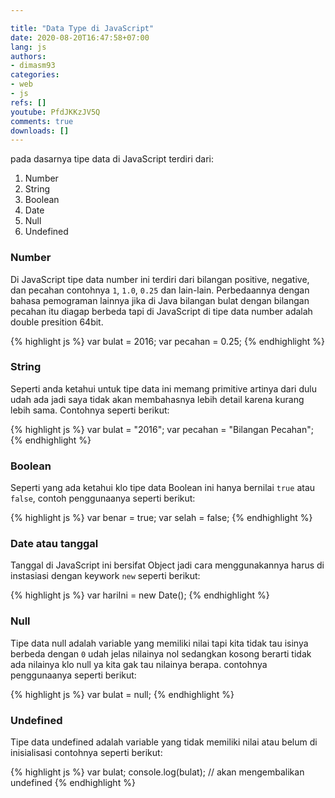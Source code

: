 ```yaml
---

title: "Data Type di JavaScript"
date: 2020-08-20T16:47:58+07:00
lang: js
authors:
- dimasm93
categories:
- web
- js
refs: []
youtube: PfdJKKzJV5Q
comments: true
downloads: []
---
```


pada dasarnya tipe data di JavaScript terdiri dari:

<!--more-->

1. Number
2. String
3. Boolean
4. Date
5. Null
6. Undefined

### Number

Di JavaScript tipe data number ini terdiri dari bilangan positive, negative, dan pecahan contohnya `1`, `1.0`, `0.25` dan lain-lain. Perbedaannya dengan bahasa pemograman lainnya jika di Java bilangan bulat dengan bilangan pecahan itu diagap berbeda tapi di JavaScript di tipe data number adalah double presition 64bit.

{% highlight js %}
var bulat = 2016;
var pecahan = 0.25;
{% endhighlight %}

### String

Seperti anda ketahui untuk tipe data ini memang primitive artinya dari dulu udah ada jadi saya tidak akan membahasnya lebih detail karena kurang lebih sama. Contohnya seperti berikut:

{% highlight js %}
var bulat = "2016";
var pecahan = "Bilangan Pecahan";
{% endhighlight %}

### Boolean

Seperti yang ada ketahui klo tipe data Boolean ini hanya bernilai `true` atau `false`, contoh penggunaanya seperti berikut:

{% highlight js %}
var benar = true;
var selah = false;
{% endhighlight %}

### Date atau tanggal

Tanggal di JavaScript ini bersifat Object jadi cara menggunakannya harus di instasiasi dengan keywork `new` seperti berikut:

{% highlight js %}
var hariIni = new Date();
{% endhighlight %}

### Null

Tipe data null adalah variable yang memiliki nilai tapi kita tidak tau isinya berbeda dengan `0` udah jelas nilainya nol sedangkan kosong berarti tidak ada nilainya klo null ya kita gak tau nilainya berapa. contohnya penggunaanya seperti berikut:

{% highlight js %}
var bulat = null;
{% endhighlight %}

### Undefined

Tipe data undefined adalah variable yang tidak memiliki nilai atau belum di inisialisasi contohnya seperti berikut:

{% highlight js %}
var bulat;
console.log(bulat); // akan mengembalikan undefined
{% endhighlight %}